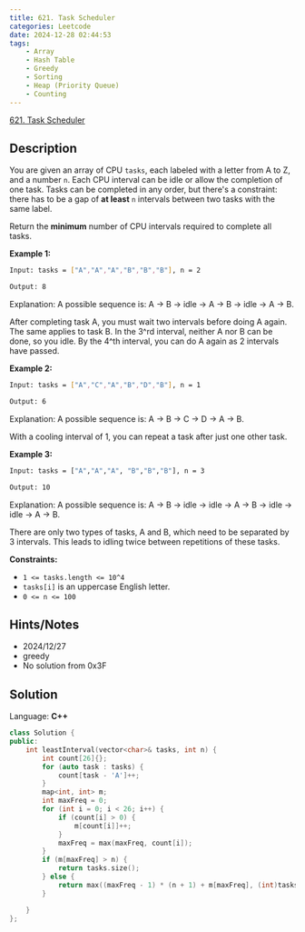 ```yaml
---
title: 621. Task Scheduler
categories: Leetcode
date: 2024-12-28 02:44:53
tags:
    - Array
    - Hash Table
    - Greedy
    - Sorting
    - Heap (Priority Queue)
    - Counting
---
```


[621. Task Scheduler](https://leetcode.com/problems/task-scheduler/description/?envType=problem-list-v2&envId=plakya4j)

## Description

You are given an array of CPU `tasks`, each labeled with a letter from A to Z, and a number `n`. Each CPU interval can be idle or allow the completion of one task. Tasks can be completed in any order, but there's a constraint: there has to be a gap of **at least**  `n` intervals between two tasks with the same label.

Return the **minimum**  number of CPU intervals required to complete all tasks.

**Example 1:**

```bash
Input: tasks = ["A","A","A","B","B","B"], n = 2

Output: 8
```

Explanation: A possible sequence is: A -> B -> idle -> A -> B -> idle -> A -> B.

After completing task A, you must wait two intervals before doing A again. The same applies to task B. In the 3^rd interval, neither A nor B can be done, so you idle. By the 4^th interval, you can do A again as 2 intervals have passed.

**Example 2:**

```bash
Input: tasks = ["A","C","A","B","D","B"], n = 1

Output: 6
```

Explanation: A possible sequence is: A -> B -> C -> D -> A -> B.

With a cooling interval of 1, you can repeat a task after just one other task.

**Example 3:**

```bash
Input: tasks = ["A","A","A", "B","B","B"], n = 3

Output: 10
```

Explanation: A possible sequence is: A -> B -> idle -> idle -> A -> B -> idle -> idle -> A -> B.

There are only two types of tasks, A and B, which need to be separated by 3 intervals. This leads to idling twice between repetitions of these tasks.

**Constraints:**

- `1 <= tasks.length <= 10^4`
- `tasks[i]` is an uppercase English letter.
- `0 <= n <= 100`

## Hints/Notes

- 2024/12/27
- greedy
- No solution from 0x3F

## Solution

Language: **C++**

```C++
class Solution {
public:
    int leastInterval(vector<char>& tasks, int n) {
        int count[26]{};
        for (auto task : tasks) {
            count[task - 'A']++;
        }
        map<int, int> m;
        int maxFreq = 0;
        for (int i = 0; i < 26; i++) {
            if (count[i] > 0) {
                m[count[i]]++;
            }
            maxFreq = max(maxFreq, count[i]);
        }
        if (m[maxFreq] > n) {
            return tasks.size();
        } else {
            return max((maxFreq - 1) * (n + 1) + m[maxFreq], (int)tasks.size());
        }

    }
};
```
